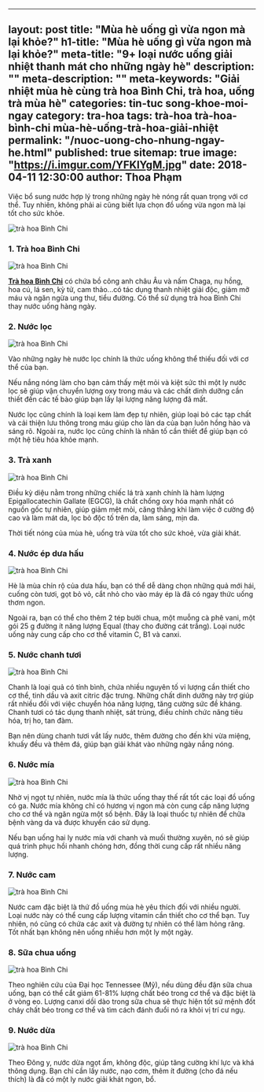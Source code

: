 
---
layout: post
title: "Mùa hè uống gì vừa ngon mà lại khỏe?"
h1-title: "Mùa hè uống gì vừa ngon mà lại khỏe?"
meta-title: "9+ loại nước uống giải nhiệt thanh mát cho những ngày hè"
description: ""
meta-description: ""
meta-keywords: "Giải nhiệt mùa hè cùng trà hoa Bình Chi, trà hoa, uống trà mùa hè"
categories: tin-tuc song-khoe-moi-ngay
category: tra-hoa
tags: trà-hoa trà-hoa-bình-chi mùa-hè-uống-trà-hoa-giải-nhiệt
permalink: "/nuoc-uong-cho-nhung-ngay-he.html"
published: true
sitemap: true
image: "https://i.imgur.com/YFKlYgM.jpg"
date: 2018-04-11 12:30:00
author: Thoa Phạm
---

Việc bổ sung nước hợp lý trong những ngày hè nóng rất quan trọng với cơ thể. Tuy nhiên, không phải ai cũng biết lựa chọn đồ uống vừa ngon mà lại tốt cho sức khỏe.

<img src="https://i.imgur.com/YFKlYgM.jpg" alt="trà hoa Bình Chi" class="responsive-img lazy">

### 1. Trà hoa Bình Chi

<img src="{{ site.url }}/media/images/slider/Banner-Trahoa2.jpg" alt="trà hoa Bình Chi" class="responsive-img lazy">

<b><a href="{{ site.url }}">Trà hoa Bình Chi</a></b> có chứa bồ công anh châu Âu và nấm Chaga, nụ hồng, hoa cú, lá sen, kỳ tử, cam thảo...có tác dụng thanh nhiệt giải độc, giảm mỡ máu và ngăn ngừa ung thư, tiểu đường. Có thể sử dụng trà hoa Bình Chi thay nước uống hàng ngày. 

### 2. Nước lọc

<img src="https://i.imgur.com/HoA5HEj.png" alt="trà hoa Bình Chi" class="responsive-img lazy">

Vào những ngày hè nước lọc chính là thức uống không thể thiếu đối với cơ thể của bạn.

Nếu nắng nóng làm cho bạn cảm thấy mệt mỏi và kiệt sức thì một ly nước lọc sẽ giúp vận chuyển lượng oxy trong máu và các chất dinh dưỡng cần thiết đến các tế bào giúp bạn lấy lại lượng năng lượng đã mất.

Nước lọc cũng chính là loại kem làm đẹp tự nhiên, giúp loại bỏ các tạp chất và cải thiện lưu thông trong máu giúp cho làn da của bạn luôn hồng hào và sáng rõ. Ngoài ra, nước lọc cũng chính là nhân tố cần thiết để giúp bạn có một hệ tiêu hóa khỏe mạnh.

### 3. Trà xanh

<img src="https://i.imgur.com/PWyoKA3.png" alt="trà hoa Bình Chi" class="responsive-img lazy">

Điều kỳ diệu nằm trong những chiếc lá trà xanh chính là hàm lượng Epigallocatechin Gallate (EGCG), là chất chống oxy hóa mạnh nhất có nguồn gốc tự nhiên, giúp giảm mệt mỏi, căng thẳng khi làm việc ở cường độ cao và làm mát da, lọc bỏ độc tố trên da, làm sáng, mịn da.

Thời tiết nóng của mùa hè, uống trà vừa tốt cho sức khoẻ, vừa giải khát.

### 4. Nước ép dưa hấu

<img src="https://i.imgur.com/QXOQw4y.png" alt="trà hoa Bình Chi" class="responsive-img lazy">

Hè là mùa chín rộ của dưa hấu, bạn có thể dễ dàng chọn những quả mới hái, cuống còn tươi, gọt bỏ vỏ, cắt nhỏ cho vào máy ép là đã có ngay thức uống thơm ngon.

Ngoài ra, bạn có thể cho thêm 2 tép bưởi chua, một muỗng cà phê vani, một gói 25 g đường ít năng lượng Equal (thay cho đường cát trắng). Loại nước uống này cung cấp cho cơ thể vitamin C, B1 và canxi.

### 5. Nước chanh tươi

<img src="https://i.imgur.com/jZe5Fz2.png" alt="trà hoa Bình Chi" class="responsive-img lazy">

Chanh là loại quả có tính bình, chứa nhiều nguyên tố vi lượng cần thiết cho cơ thể, tinh dầu và axit citric đặc trưng. Những chất dinh dưỡng này trợ giúp rất nhiều đối với việc chuyển hóa năng lượng, tăng cường sức đề kháng. 
Chanh tươi có tác dụng thanh nhiệt, sát trùng, điều chỉnh chức năng tiêu hóa, trị ho, tan đàm.

Bạn nên dùng chanh tươi vắt lấy nước, thêm đường cho đến khi vừa miệng, khuấy đều và thêm đá, giúp bạn giải khát vào những ngày nắng nóng.

### 6. Nước mía

<img src="https://i.imgur.com/595tlCc.png" alt="trà hoa Bình Chi" class="responsive-img lazy">

Nhờ vị ngọt tự nhiên, nước mía là thức uống thay thế rất tốt các loại đồ uống có ga. Nước mía không chỉ có hương vị ngon mà còn cung cấp năng lượng cho cơ thể và ngăn ngừa một số bệnh. Đây là loại thuốc tự nhiên để chữa bệnh vàng da và được khuyến cáo sử dụng.

Nếu bạn uống hai ly nước mía với chanh và muối thường xuyên, nó sẽ giúp quá trình phục hồi nhanh chóng hơn, đồng thời cung cấp rất nhiều năng lượng.

### 7. Nước cam

<img src="https://i.imgur.com/rb8lTJO.png" alt="trà hoa Bình Chi" class="responsive-img lazy">

Nước cam đặc biệt là thứ đồ uống mùa hè yêu thích đối với nhiều người. Loại nước này có thể cung cấp lượng vitamin cần thiết cho cơ thể bạn. Tuy nhiên, nó cũng có chứa các axit và đường tự nhiên có thể làm hỏng răng. Tốt nhất bạn không nên uống nhiều hơn một ly một ngày.

### 8. Sữa chua uống

<img src="https://i.imgur.com/qPtwfbs.png" alt="trà hoa Bình Chi" class="responsive-img lazy">

Theo nghiên cứu của Đại học Tennessee (Mỹ), nếu dùng đều đặn sữa chua uống, bạn có thể cắt giảm 61-81% lượng chất béo trong cơ thể và đặc biệt là ở vòng eo. Lượng canxi dồi dào trong sữa chua sẽ thực hiện tốt sứ mệnh đốt cháy chất béo trong cơ thể và tìm cách đánh đuổi nó ra khỏi vị trí cư ngụ.

### 9. Nước dừa

<img src="https://i.imgur.com/VVYRrq5.png" alt="trà hoa Bình Chi" class="responsive-img lazy">

Theo Đông y, nước dừa ngọt ấm, không độc, giúp tăng cường khí lực và khá thông dụng. Bạn chỉ cần lấy nước, nạo cơm, thêm ít đường (cho đá nếu thích) là đã có một ly nước giải khát ngon, bổ.
